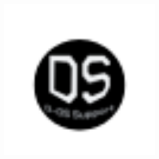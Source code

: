 
<p align="center">
  <img src="D-OS Support Icon.png" alt="Untitled design.svg" width="500px"/>
</p>
